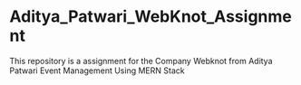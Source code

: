 # Aditya_Patwari_WebKnot_Assignment
This repository is a assignment for the Company Webknot from Aditya Patwari Event Management Using MERN Stack
